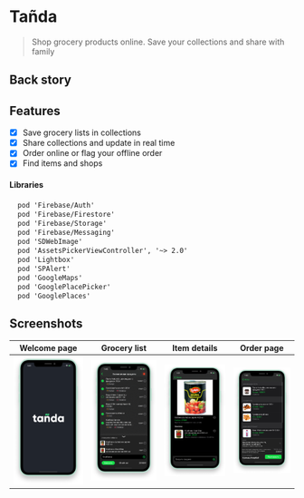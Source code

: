 # Tañda
> Shop grocery products online. Save your collections and share with family

## Back story

## Features

- [x] Save grocery lists in collections
- [x] Share collections and update in real time
- [x] Order online or flag your offline order
- [x] Find items and shops

#### Libraries

```
  pod 'Firebase/Auth'
  pod 'Firebase/Firestore'
  pod 'Firebase/Storage'
  pod 'Firebase/Messaging'
  pod 'SDWebImage'
  pod 'AssetsPickerViewController', '~> 2.0'
  pod 'Lightbox'
  pod 'SPAlert'
  pod 'GoogleMaps'
  pod 'GooglePlacePicker'
  pod 'GooglePlaces'
```

## Screenshots
Welcome page            |  Grocery list          | Item details            |  Order page
:-------------------------:|:-------------------------:|:-------------------------:|:-------------------------:
![alt text](https://github.com/kuna-anarbay/Tannda/blob/master/iPhone%2011%202.png)  |  ![alt text](https://github.com/kuna-anarbay/Tannda/blob/master/iPhone%2011%201.png) | ![alt text](https://github.com/kuna-anarbay/Tannda/blob/master/iPhone%2011-2%201.png) | ![alt text](https://github.com/kuna-anarbay/Tannda/blob/master/iPhone%2011-3%201.png)


